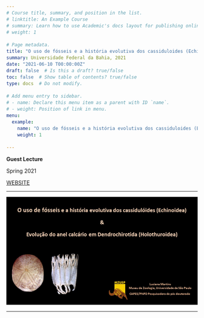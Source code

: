 ```yaml
---
# Course title, summary, and position in the list.
# linktitle: An Example Course
# summary: Learn how to use Academic's docs layout for publishing online courses, software documentation, and tutorials.
# weight: 1

# Page metadata.
title: "O uso de fósseis e a história evolutiva dos cassiduloides (Echinoidea) e evolução do anel calcário em Dendrochirotida (Holothuroidea)"
summary: Universidade Federal da Bahia, 2021
date: "2021-06-10 T00:00:00Z"
draft: false  # Is this a draft? true/false
toc: false  # Show table of contents? true/false
type: docs  # Do not modify.

# Add menu entry to sidebar.
# - name: Declare this menu item as a parent with ID `name`.
# - weight: Position of link in menu.
menu:
  example:
    name: "O uso de fósseis e a história evolutiva dos cassiduloides (Echinoidea) e evolução do anel calcário em Dendrochirotida (Holothuroidea)"
    weight: 1
    
---
```


**Guest Lecture**

Spring 2021

[WEBSITE](https://biologia.ufba.br/)

---

![UFBA](https://raw.githubusercontent.com/lrmartins/lrmartins/master/content/courses/Talk%20UFBA/featured.jpg "UFBA")

---

